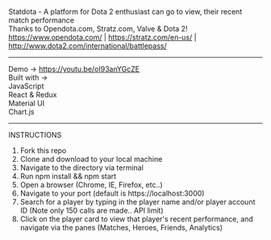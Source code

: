Statdota - A platform for Dota 2 enthusiast can go to view, their recent match performance </br>
Thanks to Opendota.com, Stratz.com, Valve & Dota 2!</br>
https://www.opendota.com/ | https://stratz.com/en-us/ | http://www.dota2.com/international/battlepass/ </br>
_______________
Demo -> https://youtu.be/oI93anYGcZE</br>
Built with -></br>
  JavaScript</br>
  React & Redux</br>
  Material UI</br>
  Chart.js</br>
  
_______________
INSTRUCTIONS
1) Fork this repo
2) Clone and download to your local machine
3) Navigate to the directory via terminal
4) Run npm install && npm start
5) Open a browser (Chrome, IE, Firefox, etc..)
6) Navigate to your port (default is https://localhost:3000)
7) Search for a player by typing in the player name and/or player account ID (Note only 150 calls are made.. API limit)
8) Click on the player card to view that player's recent performance, and navigate via the panes (Matches, Heroes, Friends, Analytics)
